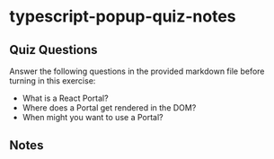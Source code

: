 # typescript-popup-quiz-notes

## Quiz Questions

Answer the following questions in the provided markdown file before turning in this exercise:

- What is a React Portal?
- Where does a Portal get rendered in the DOM?
- When might you want to use a Portal?

## Notes
